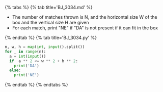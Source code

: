 {% tabs %}
{% tab title='BJ_3034.md' %}

* The number of matches thrown is N, and the horizontal size W of the box and the vertical size H are given
* For each match, print "NE" if "DA" is not present if it can fit in the box

{% endtab %}
{% tab title='BJ_3034.py' %}

```py
n, w, h = map(int, input().split())
for _ in range(n):
  a = int(input())
  if  a ** 2 <= w ** 2 + h ** 2:
    print('DA')
  else:
    print('NE')
```

{% endtab %}
{% endtabs %}